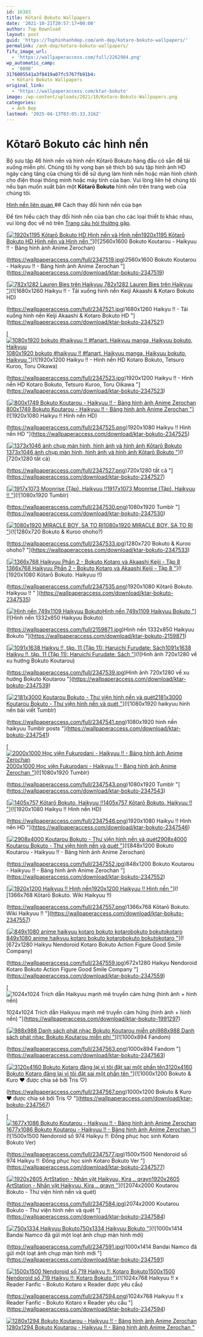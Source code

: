 ```yaml
---
id: 16383
title: Kōtarō Bokuto Wallpapers
date: '2021-10-21T20:57:17+00:00'
author: Top Download
layout: post
guid: 'https://Tophinhanhdep.com/anh-dep/kotaro-bokuto-wallpapers/'
permalink: /anh-dep/kotaro-bokuto-wallpapers/
fifu_image_url:
  - 'https://wallpaperaccess.com/full/2262984.png'
wp_automatic_camp:
  - '8098'
3176005541a3f8419a07fc5767fb91b4:
  - Kōtarō Bokuto Wallpapers
original_link:
  - 'https://wallpaperaccess.com/ktar-bokuto'
image: /wp-content/uploads/2021/10/Kotaro-Bokuto-Wallpapers.png
categories:
  - Ảnh Đẹp
lastmod: '2025-04-13T03:05:33.316Z'
---
```

# Kōtarō Bokuto các hình nền

Bộ sưu tập 46 hình nền và hình nền Kōtarō Bokuto hàng đầu có sẵn để tải xuống miễn phí. Chúng tôi hy vọng bạn sẽ thích bộ sưu tập hình ảnh HD ngày càng tăng của chúng tôi để sử dụng làm hình nền hoặc màn hình chính cho điện thoại thông minh hoặc máy tính của bạn. Vui lòng liên hệ chúng tôi nếu bạn muốn xuất bản một **Kōtarō Bokuto** hình nền trên trang web của chúng tôi.

[Hình nền liên quan ](#related) ## Cách thay đổi hình nền của bạn

Để tìm hiểu cách thay đổi hình nền của bạn cho các loại thiết bị khác nhau, vui lòng đọc về nó trên [Trang câu hỏi thường gặp](https://tophinhanhdep.com/faq/).

  
[[![1920x1195 Kōtarō Bokuto HD Hình nền và Hình nền](https://wallpaperaccess.com/full/2262984.png)1920x1195 Kōtarō Bokuto HD Hình nền và Hình nền "](https://wallpaperaccess.com/download/ktar-bokuto-2262984)](![2560x1600 Bokuto Koutarou - Haikyuu !!  - Bảng hình ảnh Anime Zerochan)

(https://wallpaperaccess.com/full/2347519.jpg)2560x1600 Bokuto Koutarou - Haikyuu !! - Bảng hình ảnh Anime Zerochan "](https://wallpaperaccess.com/download/ktar-bokuto-2347519)

[[![782x1282 Lauren Bies trên Haikyuu](https://wallpaperaccess.com/full/2347520.jpg) 782x1282 Lauren Bies trên Haikyuu "](https://wallpaperaccess.com/download/ktar-bokuto-2347520)](![1680x1260 Haikyu !!  - Tải xuống hình nền Keiji Akaashi & Kotaro Bokuto HD)

(https://wallpaperaccess.com/full/2347521.jpg)1680x1260 Haikyu !! - Tải xuống hình nền Keiji Akaashi &amp; Kotaro Bokuto HD "](https://wallpaperaccess.com/download/ktar-bokuto-2347521)

[[![1080x1920 bokuto #haikyuu !!  #fanart.  Haikyuu manga, Haikyuu bokuto, Haikyuu](https://wallpaperaccess.com/full/2347522.jpg)1080x1920 bokuto #haikyuu !! #fanart. Haikyuu manga, Haikyuu bokuto, Haikyuu "](https://wallpaperaccess.com/download/ktar-bokuto-2347522)](![1920x1200 Haikyu !!  - Hình nền HD Kotaro Bokuto, Tetsuro Kuroo, Toru Oikawa)

(https://wallpaperaccess.com/full/2347523.jpg)1920x1200 Haikyu !! - Hình nền HD Kotaro Bokuto, Tetsuro Kuroo, Toru Oikawa "](https://wallpaperaccess.com/download/ktar-bokuto-2347523)

[[![800x1749 Bokuto Koutarou - Haikyuu !!  - Bảng hình ảnh Anime Zerochan](https://wallpaperaccess.com/full/2347524.jpg)800x1749 Bokuto Koutarou - Haikyuu !! - Bảng hình ảnh Anime Zerochan "](https://wallpaperaccess.com/download/ktar-bokuto-2347524)](![1920x1080 Haikyu !!  Hình nền HD)

(https://wallpaperaccess.com/full/2347525.png)1920x1080 Haikyu !! Hình nền HD "](https://wallpaperaccess.com/download/ktar-bokuto-2347525)

[[![1373x1046 ảnh chụp màn hình, hình ảnh và hình ảnh Kōtarō Bokuto](https://wallpaperaccess.com/full/2347526.png)1373x1046 ảnh chụp màn hình, hình ảnh và hình ảnh Kōtarō Bokuto "](https://wallpaperaccess.com/download/ktar-bokuto-2347526)](![720x1280 tất cả)

(https://wallpaperaccess.com/full/2347527.png)720x1280 tất cả "](https://wallpaperaccess.com/download/ktar-bokuto-2347527)

[[![1917x1073 Moonrise (Tập).  Haikyuu !!](https://wallpaperaccess.com/full/2347529.png)1917x1073 Moonrise (Tập). Haikyuu !! "](https://wallpaperaccess.com/download/ktar-bokuto-2347529)](![1080x1920 Tumblr)

(https://wallpaperaccess.com/full/2347530.png)1080x1920 Tumblr "](https://wallpaperaccess.com/download/ktar-bokuto-2347530)

[[![1080x1920 MIRACLE BOY, SA TO RI](https://wallpaperaccess.com/full/2347532.png)1080x1920 MIRACLE BOY, SA TO RI "](https://wallpaperaccess.com/download/ktar-bokuto-2347532)](![1280x720 Bokuto & Kuroo ohoho?)

(https://wallpaperaccess.com/full/2347533.jpg)1280x720 Bokuto &amp; Kuroo ohoho? "](https://wallpaperaccess.com/download/ktar-bokuto-2347533)

[[![1366x768 Haikyuu Phần 2 - Bokuto Kotaro và Akaashi Keiji - Tập 8](https://wallpaperaccess.com/full/2347534.png)1366x768 Haikyuu Phần 2 - Bokuto Kotaro và Akaashi Keiji - Tập 8 "](https://wallpaperaccess.com/download/ktar-bokuto-2347534)](![1920x1080 Kōtarō Bokuto.  Haikyuu !!)

(https://wallpaperaccess.com/full/2347535.png)1920x1080 Kōtarō Bokuto. Haikyuu !! " ](https://wallpaperaccess.com/download/ktar-bokuto-2347535)

[[![Hình nền 749x1109 Haikyuu Bokuto](https://wallpaperaccess.com/full/2347536.jpg)Hình nền 749x1109 Haikyuu Bokuto "](https://wallpaperaccess.com/download/ktar-bokuto-2347536)](![Hình nền 1332x850 Haikyuu Bokuto)

(https://wallpaperaccess.com/full/2159871.jpg)Hình nền 1332x850 Haikyuu Bokuto "](https://wallpaperaccess.com/download/ktar-bokuto-2159871)

[[![1091x1638 Haikyu !!, tập.  11 (Tập 11): Haruichi Furudate: Sách](https://wallpaperaccess.com/full/2347538.jpg)1091x1638 Haikyu !!, tập. 11 (Tập 11): Haruichi Furudate: Sách "](https://wallpaperaccess.com/download/ktar-bokuto-2347538)](![Hình ảnh 720x1280 về xu hướng Bokuto Koutarou)

(https://wallpaperaccess.com/full/2347539.jpg)Hình ảnh 720x1280 về xu hướng Bokuto Koutarou "](https://wallpaperaccess.com/download/ktar-bokuto-2347539)

[[![2181x3000 Koutarou Bokuto - Thư viện hình nền và quét](https://wallpaperaccess.com/full/2347540.jpg)2181x3000 Koutarou Bokuto - Thư viện hình nền và quét "](https://wallpaperaccess.com/download/ktar-bokuto-2347540)](![1080x1920 haikyuu hình nền bài viết Tumblr)

(https://wallpaperaccess.com/full/2347541.png)1080x1920 hình nền haikyuu Tumblr posts "](https://wallpaperaccess.com/download/ktar-bokuto-2347541)

[[![2000x1000 Học viện Fukurodani - Haikyuu !!  - Bảng hình ảnh Anime Zerochan](https://wallpaperaccess.com/full/2347542.jpg)2000x1000 Học viện Fukurodani - Haikyuu !! - Bảng hình ảnh Anime Zerochan "](https://wallpaperaccess.com/download/ktar-bokuto-2347542)](![1080x1920 Tumblr)

(https://wallpaperaccess.com/full/2347543.png)1080x1920 Tumblr "](https://wallpaperaccess.com/download/ktar-bokuto-2347543)

[[![1405x757 Kōtarō Bokuto.  Haikyuu !!](https://wallpaperaccess.com/full/2347544.png)1405x757 Kōtarō Bokuto. Haikyuu !! "](https://wallpaperaccess.com/download/ktar-bokuto-2347544)](![1920x1080 Haikyu !!  Hình nền HD)

(https://wallpaperaccess.com/full/2347546.png)1920x1080 Haikyu !! Hình nền HD "](https://wallpaperaccess.com/download/ktar-bokuto-2347546)

[[![2908x4000 Koutarou Bokuto - Thư viện hình nền và quét](https://wallpaperaccess.com/full/2347547.jpg)2908x4000 Koutarou Bokuto - Thư viện hình nền và quét "](https://wallpaperaccess.com/download/ktar-bokuto-2347547)](![848x1200 Bokuto Koutarou - Haikyuu !!  - Bảng hình ảnh Anime Zerochan)

(https://wallpaperaccess.com/full/2347552.jpg)848x1200 Bokuto Koutarou - Haikyuu !! - Bảng hình ảnh Anime Zerochan "](https://wallpaperaccess.com/download/ktar-bokuto-2347552)

[[![1920x1200 Haikyuu !!  Hình nền](https://wallpaperaccess.com/full/2263017.jpg)1920x1200 Haikyuu !! Hình nền "](https://wallpaperaccess.com/download/ktar-bokuto-2263017)](![1366x768 Kōtarō Bokuto.  Wiki Haikyuu !!)

(https://wallpaperaccess.com/full/2347557.png)1366x768 Kōtarō Bokuto. Wiki Haikyuu !! "](https://wallpaperaccess.com/download/ktar-bokuto-2347557)

[[![849x1080 anime haikyuu kotaro bokuto kotarobokuto bokutokotaro](https://wallpaperaccess.com/full/2347558.png)849x1080 anime haikyuu kotaro bokuto kotarobokuto bokutokotaro "](https://wallpaperaccess.com/download/ktar-bokuto-2347558)](![672x1280 Haikyu Nendoroid Kotaro Bokuto Action Figure Good Smile Company)

(https://wallpaperaccess.com/full/2347559.jpg)672x1280 Haikyu Nendoroid Kotaro Bokuto Action Figure Good Smile Company "](https://wallpaperaccess.com/download/ktar-bokuto-2347559)

[![1024x1024 Trích dẫn Haikyuu mạnh mẽ truyền cảm hứng (hình ảnh + hình nền)](https://wallpaperaccess.com/full/1991297.jpg)

1024x1024 Trích dẫn Haikyuu mạnh mẽ truyền cảm hứng (hình ảnh + hình nền) "](https://wallpaperaccess.com/download/ktar-bokuto-1991297)

[[![988x988 Danh sách phát nhạc Bokuto Koutarou miễn phí](https://wallpaperaccess.com/full/2347561.jpg)988x988 Danh sách phát nhạc Bokuto Koutarou miễn phí "](https://wallpaperaccess.com/download/ktar-bokuto-2347561)](![1000x894 Fandom)

(https://wallpaperaccess.com/full/2347563.png)1000x894 Fandom "](https://wallpaperaccess.com/download/ktar-bokuto-2347563)

[[![3120x4160 Bokuto Kotaro đăng lại vì tôi đặt sai một phần tên](https://wallpaperaccess.com/full/2347564.jpg)3120x4160 Bokuto Kotaro đăng lại vì tôi đặt sai một phần tên "](https://wallpaperaccess.com/download/ktar-bokuto-2347564)](![1000x1200 Bokuto & Kuro ❤ được chia sẻ bởi Tris ♡)

(https://wallpaperaccess.com/full/2347567.png)1000x1200 Bokuto &amp; Kuro ❤ được chia sẻ bởi Tris ♡ "](https://wallpaperaccess.com/download/ktar-bokuto-2347567)

[[![1677x1086 Bokuto Koutarou - Haikyuu !!  - Bảng hình ảnh Anime Zerochan](https://wallpaperaccess.com/full/2347568.png)1677x1086 Bokuto Koutarou - Haikyuu !! - Bảng hình ảnh Anime Zerochan "](https://wallpaperaccess.com/download/ktar-bokuto-2347568)](![1500x1500 Nendoroid số 974 Haikyu !!: Đồng phục học sinh Kotaro Bokuto Ver)

(https://wallpaperaccess.com/full/2347577.jpg)1500x1500 Nendoroid số 974 Haikyu !!: Đồng phục học sinh Kotaro Bokuto Ver "](https://wallpaperaccess.com/download/ktar-bokuto-2347577)

[[![1920x2605 ArtStation - Nhân vật Haikyuu, Kira .. qrayn](https://wallpaperaccess.com/full/2347583.jpg)1920x2605 ArtStation - Nhân vật Haikyuu, Kira .. qrayn "](https://wallpaperaccess.com/download/ktar-bokuto-2347583)](![2074x2000 Koutarou Bokuto - Thư viện hình nền và quét)

(https://wallpaperaccess.com/full/2347584.jpg)2074x2000 Koutarou Bokuto - Thư viện hình nền và quét "](https://wallpaperaccess.com/download/ktar-bokuto-2347584)

[[![750x1334 Haikyuu Bokuto](https://wallpaperaccess.com/full/2347590.jpg)750x1334 Haikyuu Bokuto "](https://wallpaperaccess.com/download/ktar-bokuto-2347590)](![1000x1414 Bandai Namco đã gửi một loạt ảnh chụp màn hình mới)

(https://wallpaperaccess.com/full/2347591.jpg)1000x1414 Bandai Namco đã gửi một loạt ảnh chụp màn hình mới "](https://wallpaperaccess.com/download/ktar-bokuto-2347591)

[[![1500x1500 Nendoroid số 719 Haikyu !!: Kotaro Bokuto](https://wallpaperaccess.com/full/2347593.jpg)1500x1500 Nendoroid số 719 Haikyu !!: Kotaro Bokuto "](https://wallpaperaccess.com/download/ktar-bokuto-2347593)](![1024x768 Haikyuu !!  x Reader Fanfic - Bokuto Kotaro x Reader được yêu cầu)

(https://wallpaperaccess.com/full/2347594.png)1024x768 Haikyuu !! x Reader Fanfic - Bokuto Kotaro x Reader yêu cầu "](https://wallpaperaccess.com/download/ktar-bokuto-2347594)

[![1280x1294 Bokuto Koutarou - Haikyuu !!  - Bảng hình ảnh Anime Zerochan](https://wallpaperaccess.com/full/2347598.jpg)1280x1294 Bokuto Koutarou - Haikyuu !! - Bảng hình ảnh Anime Zerochan "](https://wallpaperaccess.com/download/ktar-bokuto-2347598)
